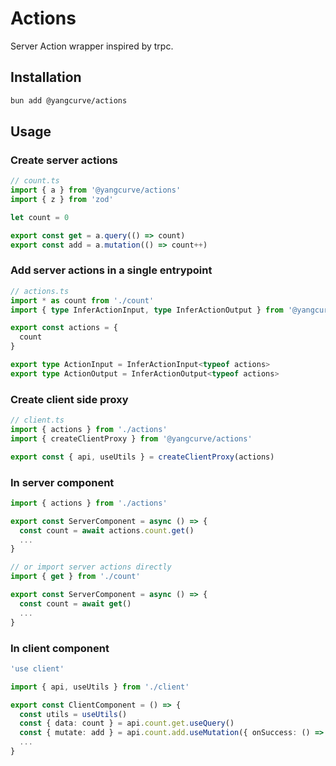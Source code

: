 # Actions

Server Action wrapper inspired by trpc.

## Installation

```sh
bun add @yangcurve/actions
```

## Usage

### Create server actions

```ts
// count.ts
import { a } from '@yangcurve/actions'
import { z } from 'zod'

let count = 0

export const get = a.query(() => count)
export const add = a.mutation(() => count++)
```

### Add server actions in a single entrypoint

```ts
// actions.ts
import * as count from './count'
import { type InferActionInput, type InferActionOutput } from '@yangcurve/actions'

export const actions = {
  count
}

export type ActionInput = InferActionInput<typeof actions>
export type ActionOutput = InferActionOutput<typeof actions>
```

### Create client side proxy

```ts
// client.ts
import { actions } from './actions'
import { createClientProxy } from '@yangcurve/actions'

export const { api, useUtils } = createClientProxy(actions)
```

### In server component

```ts
import { actions } from './actions'

export const ServerComponent = async () => {
  const count = await actions.count.get()
  ...
}

// or import server actions directly
import { get } from './count'

export const ServerComponent = async () => {
  const count = await get()
  ...
}
```

### In client component

```ts
'use client'

import { api, useUtils } from './client'

export const ClientComponent = () => {
  const utils = useUtils()
  const { data: count } = api.count.get.useQuery()
  const { mutate: add } = api.count.add.useMutation({ onSuccess: () => utils.count.invalidate() })
  ...
}
```
